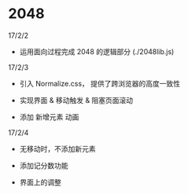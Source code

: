 # 2048

17/2/2

- 运用面向过程完成 2048 的逻辑部分 (./2048lib.js)

17/2/3

- 引入 Normalize.css， 提供了跨浏览器的高度一致性

- 实现界面 & 移动触发 & 阻塞页面滚动

- 添加 新增元素 动画

17/2/4
- 无移动时，不添加新元素

- 添加记分数功能

- 界面上的调整
